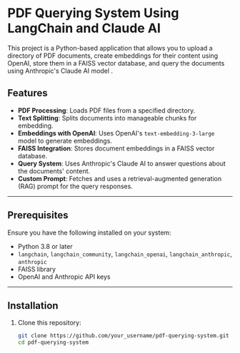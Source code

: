 # PDF Querying System Using LangChain and Claude AI

This project is a Python-based application that allows you to upload a directory of PDF documents, create embeddings for their content using OpenAI, store them in a FAISS vector database, and query the documents using Anthropic's Claude AI model .

## Features
- **PDF Processing**: Loads PDF files from a specified directory.
- **Text Splitting**: Splits documents into manageable chunks for embedding.
- **Embeddings with OpenAI**: Uses OpenAI's `text-embedding-3-large` model to generate embeddings.
- **FAISS Integration**: Stores document embeddings in a FAISS vector database.
- **Query System**: Uses Anthropic's Claude AI to answer questions about the documents' content.
- **Custom Prompt**: Fetches and uses a retrieval-augmented generation (RAG) prompt for the query responses.

---

## Prerequisites
Ensure you have the following installed on your system:
- Python 3.8 or later
- `langchain`, `langchain_community`, `langchain_openai`, `langchain_anthropic`, `anthropic`
- FAISS library
- OpenAI and Anthropic API keys

---

## Installation
1. Clone this repository:
   ```bash
   git clone https://github.com/your_username/pdf-querying-system.git
   cd pdf-querying-system
